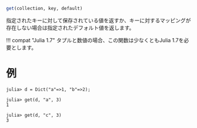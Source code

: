 ```julia
get(collection, key, default)
```

指定されたキーに対して保存されている値を返すか、キーに対するマッピングが存在しない場合は指定されたデフォルト値を返します。

!!! compat "Julia 1.7"
    タプルと数値の場合、この関数は少なくともJulia 1.7を必要とします。


# 例

```jldoctest
julia> d = Dict("a"=>1, "b"=>2);

julia> get(d, "a", 3)
1

julia> get(d, "c", 3)
3
```
